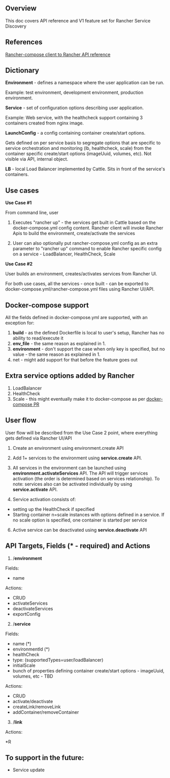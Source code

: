 Overview
--------
This doc covers API reference and V1 feature set for Rancher Service Discovery

References
---------
[Rancher-compose client to Rancher API reference](https://github.com/rancherio/rancher/wiki/Rancher-compose-client-to-Rancher-API-reference)

Dictionary
----------
**Environment** - defines a namespace where the user application can be run. 

Example: test environment, development environment, production environment.

**Service** - set of configuration options describing user application.

Example: Web service, with the healthcheck support containing 3 containers created from nginx image. 

**LaunchConfig** - a config containing container create/start options. 

Gets defined on per service basis to segregate options that are specific to service orchestration and monitoring (lb, healthcheck, scale) from the container specific create/start options (imageUuid, volumes, etc). Not visible via API, internal object.

**LB** - local Load Balancer implemented by Cattle. Sits in front of the service's containers.

Use cases
-----------
**Use Case #1** 

From command line, user

1. Executes "rancher up" - the services get built in Cattle based on the docker-compose.yml config content. Rancher client will invoke Rancher Apis to build the environment, create/activate the services

2. User can also optionally put rancher-compose.yml config as an extra parameter to "rancher up" command to enable Rancher specific config on a service - LoadBalancer, HealthCheck, Scale

**Use Case #2** 

User builds an environment, creates/activates services from Rancher UI. 

For both use cases, all the services - once built - can be exported to docker-compose.yml/rancher-compose.yml files using Rancher UI/API.

Docker-compose support
----------
All the fields defined in docker-compose.yml are supported, with an exception for:

1. **build** - as the defined Dockerfile is local to user's setup, Rancher has no ability to read/execute it
2. **env_file** - the same reason as explained in 1.
3. **environment** - don't support the case when only key is specified, but no value - the same reason as explained in 1.
4. net - might add support for that before the feature goes out

Extra service options added by Rancher
----------
1. LoadBalancer
2. HealthCheck
3. Scale - this might eventually make it to docker-compose as per [docker-compose PR](https://github.com/docker/compose/pull/630)

User flow
-----------

User flow will be described from the Use Case 2 point, where everything gets defined via Rancher UI/API

1. Create an environment using environment.create API

2. Add 1+ services to the environment using **service.create** API. 

3. All services in the environment can be launched using **environment.activateServices** API. The API will trigger services activation (the order is determined based on services relationship). To note: services also can be activated individually by using **service.activate** API.

5. Service activation consists of:

* setting up the HealthCheck if specified
* Starting container n=scale instances with options defined in a service. If no scale option is specified, one container is started per service

6. Active service can be deactivated using **service.deactivate** API

API Targets, Fields (* - required) and Actions
----------
1) /**environment** 

Fields:
* name

Actions:
* CRUD
* activateServices
* deactivateServices
* exportConfig

2) /**service** 

Fields:
* name (*)
* environmentId (*)
* healthCheck
* type: (supportedTypes=user/loadBalancer)
* initialScale
* bunch of properties defining container create/start options - imageUuid, volumes, etc - TBD

Actions:
* CRUD
* activate/deactivate
* createLink/removeLink
* addContainer/removeContainer

3) /**link**

Actions:

*R



To support in the future:
-----------
* Service update

